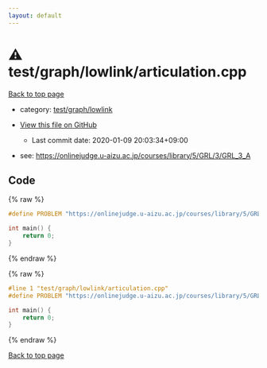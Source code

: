```yaml
---
layout: default
---
```


<!-- mathjax config similar to math.stackexchange -->
<script type="text/javascript" async
  src="https://cdnjs.cloudflare.com/ajax/libs/mathjax/2.7.5/MathJax.js?config=TeX-MML-AM_CHTML">
</script>
<script type="text/x-mathjax-config">
  MathJax.Hub.Config({
    TeX: { equationNumbers: { autoNumber: "AMS" }},
    tex2jax: {
      inlineMath: [ ['$','$'] ],
      processEscapes: true
    },
    "HTML-CSS": { matchFontHeight: false },
    displayAlign: "left",
    displayIndent: "2em"
  });
</script>

<script type="text/javascript" src="https://cdnjs.cloudflare.com/ajax/libs/jquery/3.4.1/jquery.min.js"></script>
<script src="https://cdn.jsdelivr.net/npm/jquery-balloon-js@1.1.2/jquery.balloon.min.js" integrity="sha256-ZEYs9VrgAeNuPvs15E39OsyOJaIkXEEt10fzxJ20+2I=" crossorigin="anonymous"></script>
<script type="text/javascript" src="../../../../assets/js/copy-button.js"></script>
<link rel="stylesheet" href="../../../../assets/css/copy-button.css" />


# :warning: test/graph/lowlink/articulation.cpp

<a href="../../../../index.html">Back to top page</a>

* category: <a href="../../../../index.html#2f522f94949fa34ad9333addc4407bb3">test/graph/lowlink</a>
* <a href="{{ site.github.repository_url }}/blob/master/test/graph/lowlink/articulation.cpp">View this file on GitHub</a>
    - Last commit date: 2020-01-09 20:03:34+09:00


* see: <a href="https://onlinejudge.u-aizu.ac.jp/courses/library/5/GRL/3/GRL_3_A">https://onlinejudge.u-aizu.ac.jp/courses/library/5/GRL/3/GRL_3_A</a>


## Code

<a id="unbundled"></a>
{% raw %}
```cpp
#define PROBLEM "https://onlinejudge.u-aizu.ac.jp/courses/library/5/GRL/3/GRL_3_A"

int main() {
    return 0;
}

```
{% endraw %}

<a id="bundled"></a>
{% raw %}
```cpp
#line 1 "test/graph/lowlink/articulation.cpp"
#define PROBLEM "https://onlinejudge.u-aizu.ac.jp/courses/library/5/GRL/3/GRL_3_A"

int main() {
    return 0;
}

```
{% endraw %}

<a href="../../../../index.html">Back to top page</a>

